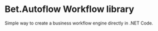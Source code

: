 # Bet.Autoflow Workflow library

Simple way to create a business workflow engine directly in .NET Code.
